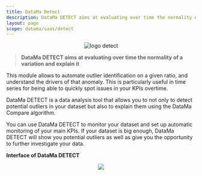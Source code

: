 ```yaml
---
title: DataMa Detect
description: DataMa DETECT aims at evaluating over time the normality of a variation.
layout: page
scope: datama/saas/detect
---
```


<center><img src="{{site.url}}/{{site.baseurl}}/core_app/new/images/Detect_icon.jpg" alt="logo detect" /></center>

> **DataMa DETECT aims at evaluating over time the normality of a variation and explain it**


This module allows to automate outlier identification on a given ratio, and understand the drivers of that anomaly. This is particularly useful in time series for being able to quickly spot issues in your KPIs overtime.

DataMa DETECT is a data analysis tool that allows you to not only to detect potential outliers in your dataset but also to explain them using the DataMa Compare algorithm.

You can use DataMa DETECT to monitor your dataset and set up automatic monitoring of your main KPIs. If your dataset is big enough, DataMa DETECT will show you potential outliers as well as give you the opportunity to further investigate your data. 


**Interface of DataMa DETECT** 

<center><img src="{{site.url}}/{{site.baseurl}}/core_app/new/images/interface_detect.jpg "/></center>

